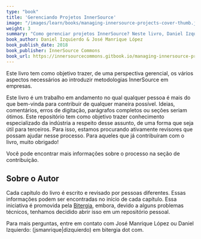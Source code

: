 ```yaml
---
type: "book"
title: 'Gerenciando Projetos InnerSource'
image: "/images/learn/books/managing-innersource-projects-cover-thumb.jpg"
weight: 3
summary: "Como gerenciar projetos InnerSource? Neste livro, Daniel Izquierdo e José Manrique López explicam a infraestrutura básica, bem como as métricas que são úteis ao introduzir metodologias InnerSource em uma empresa."
book_author: Daniel Izquierdo & José Manrique López
book_publish_date: 2018
book_publisher: InnerSource Commons
book_url: https://innersourcecommons.gitbook.io/managing-innersource-projects/
---
```


Este livro tem como objetivo trazer, de uma perspectiva gerencial, os vários aspectos necessários ao introduzir metodologias InnerSource em empresas.

Este livro é um trabalho em andamento no qual qualquer pessoa é mais do que bem-vinda para contribuir de qualquer maneira possível. Ideias, comentários, erros de digitação, parágrafos completos ou seções seriam ótimos. Este repositório tem como objetivo trazer conhecimento especializado da indústria a respeito desse assunto, de uma forma que seja útil para terceiros. Para isso, estamos procurando ativamente revisores que possam ajudar nesse processo. Para aqueles que já contribuíram com o livro, muito obrigado!

Você pode encontrar mais informações sobre o processo na seção de contribuição.

## Sobre o Autor

Cada capítulo do livro é escrito e revisado por pessoas diferentes. Essas informações podem ser encontradas no início de cada capítulo. Essa iniciativa é promovida pela [Bitergia](https://bitergia.com/), embora, devido a alguns problemas técnicos, tenhamos decidido abrir isso em um repositório pessoal.

Para mais perguntas, entre em contato com José Manrique López ou Daniel Izquierdo:
(jsmanrique|dizquierdo) em bitergia dot com.
